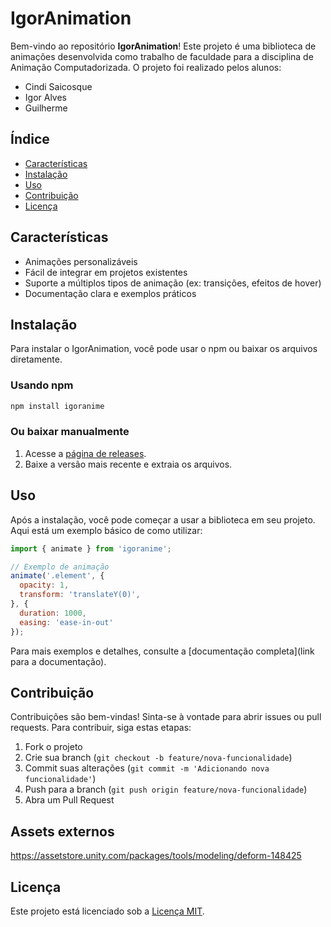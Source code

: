 # IgorAnimation

Bem-vindo ao repositório **IgorAnimation**! Este projeto é uma biblioteca de animações desenvolvida como trabalho de faculdade para a disciplina de Animação Computadorizada. O projeto foi realizado pelos alunos:

- Cindi Saicosque
- Igor Alves
- Guilherme

## Índice

- [Características](#características)
- [Instalação](#instalação)
- [Uso](#uso)
- [Contribuição](#contribuição)
- [Licença](#licença)

## Características

- Animações personalizáveis
- Fácil de integrar em projetos existentes
- Suporte a múltiplos tipos de animação (ex: transições, efeitos de hover)
- Documentação clara e exemplos práticos

## Instalação

Para instalar o IgorAnimation, você pode usar o npm ou baixar os arquivos diretamente.

### Usando npm

```bash
npm install igoranime
```

### Ou baixar manualmente

1. Acesse a [página de releases](https://github.com/igoralves3/IgorAnimation/releases).
2. Baixe a versão mais recente e extraia os arquivos.

## Uso

Após a instalação, você pode começar a usar a biblioteca em seu projeto. Aqui está um exemplo básico de como utilizar:

```javascript
import { animate } from 'igoranime';

// Exemplo de animação
animate('.element', {
  opacity: 1,
  transform: 'translateY(0)',
}, {
  duration: 1000,
  easing: 'ease-in-out'
});
```

Para mais exemplos e detalhes, consulte a [documentação completa](link para a documentação).

## Contribuição

Contribuições são bem-vindas! Sinta-se à vontade para abrir issues ou pull requests. Para contribuir, siga estas etapas:

1. Fork o projeto
2. Crie sua branch (`git checkout -b feature/nova-funcionalidade`)
3. Commit suas alterações (`git commit -m 'Adicionando nova funcionalidade'`)
4. Push para a branch (`git push origin feature/nova-funcionalidade`)
5. Abra um Pull Request

## Assets externos
https://assetstore.unity.com/packages/tools/modeling/deform-148425

## Licença

Este projeto está licenciado sob a [Licença MIT](LICENSE).

